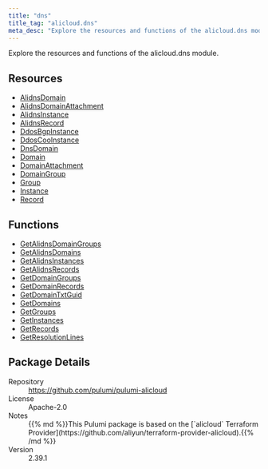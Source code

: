 ```yaml
---
title: "dns"
title_tag: "alicloud.dns"
meta_desc: "Explore the resources and functions of the alicloud.dns module."
---
```


<!-- WARNING: this file was generated by Pulumi Docs Generator. -->
<!-- Do not edit by hand unless you're certain you know what you are doing! -->

Explore the resources and functions of the alicloud.dns module.

<h2 id="resources">Resources</h2>
<ul class="api">
    <li><a href="alidnsdomain" title="AlidnsDomain"><span class="symbol resource"></span>AlidnsDomain</a></li>
    <li><a href="alidnsdomainattachment" title="AlidnsDomainAttachment"><span class="symbol resource"></span>AlidnsDomainAttachment</a></li>
    <li><a href="alidnsinstance" title="AlidnsInstance"><span class="symbol resource"></span>AlidnsInstance</a></li>
    <li><a href="alidnsrecord" title="AlidnsRecord"><span class="symbol resource"></span>AlidnsRecord</a></li>
    <li><a href="ddosbgpinstance" title="DdosBgpInstance"><span class="symbol resource"></span>DdosBgpInstance</a></li>
    <li><a href="ddoscooinstance" title="DdosCooInstance"><span class="symbol resource"></span>DdosCooInstance</a></li>
    <li><a href="dnsdomain" title="DnsDomain"><span class="symbol resource"></span>DnsDomain</a></li>
    <li><a href="domain" title="Domain"><span class="symbol resource"></span>Domain</a></li>
    <li><a href="domainattachment" title="DomainAttachment"><span class="symbol resource"></span>DomainAttachment</a></li>
    <li><a href="domaingroup" title="DomainGroup"><span class="symbol resource"></span>DomainGroup</a></li>
    <li><a href="group" title="Group"><span class="symbol resource"></span>Group</a></li>
    <li><a href="instance" title="Instance"><span class="symbol resource"></span>Instance</a></li>
    <li><a href="record" title="Record"><span class="symbol resource"></span>Record</a></li>
</ul>

<h2 id="functions">Functions</h2>
<ul class="api">
    <li><a href="getalidnsdomaingroups" title="GetAlidnsDomainGroups"><span class="symbol function"></span>GetAlidnsDomainGroups</a></li>
    <li><a href="getalidnsdomains" title="GetAlidnsDomains"><span class="symbol function"></span>GetAlidnsDomains</a></li>
    <li><a href="getalidnsinstances" title="GetAlidnsInstances"><span class="symbol function"></span>GetAlidnsInstances</a></li>
    <li><a href="getalidnsrecords" title="GetAlidnsRecords"><span class="symbol function"></span>GetAlidnsRecords</a></li>
    <li><a href="getdomaingroups" title="GetDomainGroups"><span class="symbol function"></span>GetDomainGroups</a></li>
    <li><a href="getdomainrecords" title="GetDomainRecords"><span class="symbol function"></span>GetDomainRecords</a></li>
    <li><a href="getdomaintxtguid" title="GetDomainTxtGuid"><span class="symbol function"></span>GetDomainTxtGuid</a></li>
    <li><a href="getdomains" title="GetDomains"><span class="symbol function"></span>GetDomains</a></li>
    <li><a href="getgroups" title="GetGroups"><span class="symbol function"></span>GetGroups</a></li>
    <li><a href="getinstances" title="GetInstances"><span class="symbol function"></span>GetInstances</a></li>
    <li><a href="getrecords" title="GetRecords"><span class="symbol function"></span>GetRecords</a></li>
    <li><a href="getresolutionlines" title="GetResolutionLines"><span class="symbol function"></span>GetResolutionLines</a></li>
</ul>

<h2 id="package-details">Package Details</h2>
<dl class="package-details">
	<dt>Repository</dt>
	<dd><a href="https://github.com/pulumi/pulumi-alicloud">https://github.com/pulumi/pulumi-alicloud</a></dd>
	<dt>License</dt>
	<dd>Apache-2.0</dd>
	<dt>Notes</dt>
	<dd>{{% md %}}This Pulumi package is based on the [`alicloud` Terraform Provider](https://github.com/aliyun/terraform-provider-alicloud).{{% /md %}}</dd>
	<dt>Version</dt>
	<dd>2.39.1</dd>
</dl>

